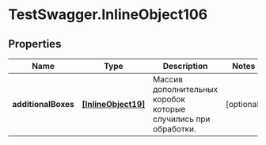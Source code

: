 # TestSwagger.InlineObject106

## Properties

Name | Type | Description | Notes
------------ | ------------- | ------------- | -------------
**additionalBoxes** | [**[InlineObject19]**](InlineObject19.md) | Массив дополнительных коробок которые случились при обработки. | [optional] 


